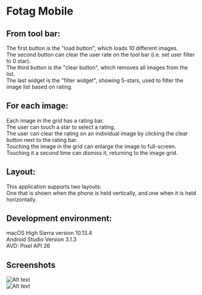 # Fotag Mobile

## From tool bar:
The first button is the "load button", which loads 10 different images.<br />
The second button can clear the user rate on the tool bar (i.e. set user filter to 0 star).<br />
The third button is the "clear button", which removes all images from the list.<br />
The last widget is the "filter widget", showing 5-stars, used to filter the image list based on rating.<br />

## For each image:
Each image in the grid has a rating bar.<br />
The user can touch a star to select a rating.<br />
The user can clear the rating on an individual image by clicking the clear button next to the rating bar.<br />
Touching the image in the grid can enlarge the image to full-screen.<br />
Touching it a second time can dismiss it, returning to the image grid.<br />

## Layout:
This application supports two layouts:<br />
One that is shown when the phone is held vertically, and one when it is held horizontally.<br />

## Development environment:
macOS High Sierra version 10.13.4<br />
Android Studio Version 3.1.3<br />
AVD: Pixel API 26

## Screenshots
![Alt text](https://github.com/yhggf45/Fotag-Android/raw/master/port.png)<br />
![Alt text](https://github.com/yhggf45/Fotag-Android/raw/master/land.png)
